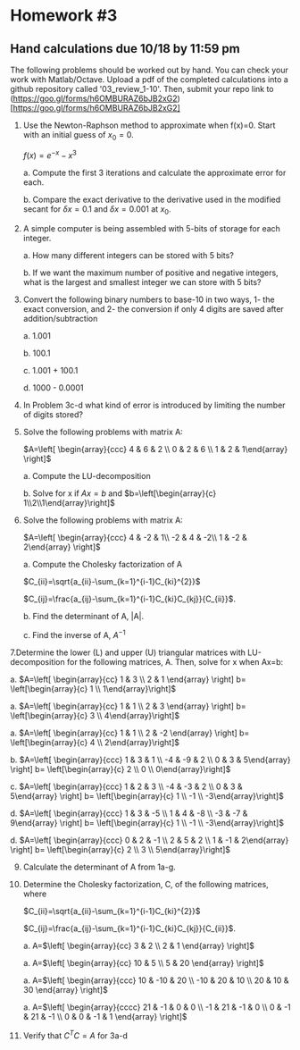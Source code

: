 # Homework #3
## Hand calculations due 10/18 by 11:59 pm

The following problems should be worked out by hand. You can check your work with
Matlab/Octave. Upload a pdf of the completed calculations into a github repository called
'03_review_1-10'. Then, submit your repo link to
(https://goo.gl/forms/h6OMBURAZ6bJB2xG2)[https://goo.gl/forms/h6OMBURAZ6bJB2xG2]

1. Use the Newton-Raphson method to approximate when f(x)=0. Start with an initial guess
of $x_{0}=0$. 

    $f(x)=e^{-x}-x^{3}$

    a. Compute the first 3 iterations and calculate the approximate error for each.

    b. Compare the exact derivative to the derivative used in the modified secant for
    $\delta x=0.1$ and $\delta x=0.001$ at $x_{0}$. 


2. A simple computer is being assembled with 5-bits of storage for each integer. 

    a. How many different integers can be stored with 5 bits?

    b. If we want the maximum number of positive and negative integers, what is the
    largest and smallest integer we can store with 5 bits?

3. Convert the following binary numbers to base-10 in two ways, 1- the exact conversion, and
2- the conversion if only 4 digits are saved after addition/subtraction

    a. 1.001

    b. 100.1

    c. 1.001 + 100.1 

    d. 1000 - 0.0001

4. In Problem 3c-d what kind of error is introduced by limiting the number of digits
stored?

5. Solve the following problems with matrix A:

    $A=\left[ \begin{array}{ccc}
    4 & 6 & 2 \\
    0 & 2 & 6 \\
    1 & 2 & 1\end{array} \right]$

    a. Compute the LU-decomposition

    b. Solve for x if $Ax=b$ and $b=\left[\begin{array}{c} 1\\2\\1\end{array}\right]$

6. Solve the following problems with matrix A:

    $A=\left[ \begin{array}{ccc}
    4 & -2 & 1\\
    -2 & 4 & -2\\
    1 & -2 & 2\end{array} \right]$

    a. Compute the Cholesky factorization of A

    $C_{ii}=\sqrt{a_{ii}-\sum_{k=1}^{i-1}C_{ki}^{2}}$
    
    $C_{ij}=\frac{a_{ij}-\sum_{k=1}^{i-1}C_{ki}C_{kj}}{C_{ii}}$. 

    b. Find the determinant of A, |A|.

    c. Find the inverse of A, $A^{-1}$

7.Determine the lower (L) and upper (U) triangular matrices with LU-decomposition for the
following matrices, A. Then, solve for x when Ax=b:

  a. $A=\left[ \begin{array}{cc}
        1 & 3 \\
        2 & 1 \end{array} \right]
        b=
        \left[\begin{array}{c} 
        1 \\
        1\end{array}\right]$

  a. $A=\left[ \begin{array}{cc}
      1 & 1 \\
      2 & 3 \end{array} \right]
      b=
      \left[\begin{array}{c} 
      3 \\
      4\end{array}\right]$

  a. $A=\left[ \begin{array}{cc}
      1 & 1 \\
      2 & -2 \end{array} \right]
      b=
      \left[\begin{array}{c} 
      4 \\
      2\end{array}\right]$

  b. $A=\left[ \begin{array}{ccc}
      1 & 3 & 1 \\
      -4 & -9 & 2 \\
      0 & 3 & 5\end{array} \right]
      b=
      \left[\begin{array}{c} 
      2 \\
      0 \\
      0\end{array}\right]$

  c. $A=\left[ \begin{array}{ccc}
      1 & 2 & 3 \\
      -4 & -3 & 2 \\
      0 & 3 & 5\end{array} \right]
      b=
      \left[\begin{array}{c} 
      1 \\
      -1 \\
      -3\end{array}\right]$

  d. $A=\left[ \begin{array}{ccc}
      1 & 3 & -5 \\
      1 & 4 & -8 \\
      -3 & -7 & 9\end{array} \right]
      b=
      \left[\begin{array}{c} 
      1 \\
      -1 \\
      -3\end{array}\right]$

  d. $A=\left[ \begin{array}{ccc}
      0 & 2 & -1 \\
      2 & 5 & 2 \\
      1 & -1 & 2\end{array} \right]
      b=
      \left[\begin{array}{c} 
      2 \\
      3 \\
      5\end{array}\right]$


9. Calculate the determinant of A from 1a-g. 

10. Determine the Cholesky factorization, C, of the following matrices, where

    $C_{ii}=\sqrt{a_{ii}-\sum_{k=1}^{i-1}C_{ki}^{2}}$
    
    $C_{ij}=\frac{a_{ij}-\sum_{k=1}^{i-1}C_{ki}C_{kj}}{C_{ii}}$. 

    a. A=$\left[ \begin{array}{cc}
          3 & 2  \\
          2 & 1  \end{array} \right]$

    a. A=$\left[ \begin{array}{cc}
          10 & 5  \\
          5 & 20  \end{array} \right]$

    a. A=$\left[ \begin{array}{ccc}
          10 & -10 & 20  \\
          -10 & 20 & 10  \\
          20 & 10 & 30  \end{array} \right]$

    a. A=$\left[ \begin{array}{cccc}
          21 & -1 & 0 & 0 \\
          -1 & 21 & -1 & 0 \\
          0 & -1 & 21 & -1 \\
          0 & 0 & -1 & 1 \end{array} \right]$

11. Verify that $C^{T}C=A$ for 3a-d


